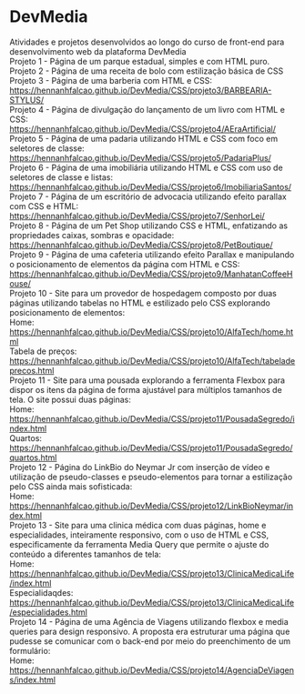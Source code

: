 # DevMedia
Atividades e projetos desenvolvidos ao longo do curso de front-end para desenvolvimento web da plataforma DevMedia  
Projeto 1 - Página de um parque estadual, simples e com HTML puro.  
Projeto 2 - Página de uma receita de bolo com estilização básica de CSS  
Projeto 3 - Página de uma barberia com HTML e CSS:  
    https://hennanhfalcao.github.io/DevMedia/CSS/projeto3/BARBEARIA-STYLUS/    
Projeto 4 - Página de divulgação do lançamento de um livro com HTML e CSS:  
    https://hennanhfalcao.github.io/DevMedia/CSS/projeto4/AEraArtificial/   
Projeto 5 - Página de uma padaria utilizando HTML e CSS com foco em seletores de classe:  
    https://hennanhfalcao.github.io/DevMedia/CSS/projeto5/PadariaPlus/  
Projeto 6 - Página de uma imobiliária utilizando HTML e CSS com uso de seletores de classe e listas:  
    https://hennanhfalcao.github.io/DevMedia/CSS/projeto6/ImobiliariaSantos/    
Projeto 7 - Página de um escritório de advocacia utilizando efeito parallax com CSS e HTML:  
    https://hennanhfalcao.github.io/DevMedia/CSS/projeto7/SenhorLei/  
Projeto 8 - Página de um Pet Shop utilizando CSS e HTML, enfatizando as propriedades caixas, sombras e opacidade:  
    https://hennanhfalcao.github.io/DevMedia/CSS/projeto8/PetBoutique/  
Projeto 9 - Página de uma cafeteria utilizando efeito Parallax e manipulando o posicionamento de elementos da página com HTML e CSS:  
    https://hennanhfalcao.github.io/DevMedia/CSS/projeto9/ManhatanCoffeeHouse/  
Projeto 10 - Site para um provedor de hospedagem composto por duas páginas utilizando tabelas no HTML e estilizado pelo CSS explorando posicionamento de elementos:  
    Home: https://hennanhfalcao.github.io/DevMedia/CSS/projeto10/AlfaTech/home.html  
    Tabela de preços: https://hennanhfalcao.github.io/DevMedia/CSS/projeto10/AlfaTech/tabeladeprecos.html  
Projeto 11 - Site para uma pousada explorando a ferramenta Flexbox para dispor os itens da página de forma ajustável para múltiplos tamanhos de tela. O site possui duas páginas:  
    Home: https://hennanhfalcao.github.io/DevMedia/CSS/projeto11/PousadaSegredo/index.html  
    Quartos: https://hennanhfalcao.github.io/DevMedia/CSS/projeto11/PousadaSegredo/quartos.html  
Projeto 12 - Página do LinkBio do Neymar Jr com inserção de vídeo e utilização de pseudo-classes e pseudo-elementos para tornar a estilização pelo CSS ainda mais sofisticada:  
    Home: https://hennanhfalcao.github.io/DevMedia/CSS/projeto12/LinkBioNeymar/index.html  
Projeto 13 - Site para uma clinica médica com duas páginas, home e especialidades, inteiramente responsivo, com o uso de HTML e CSS, especificamente da ferramenta Media Query que permite o ajuste do conteúdo a diferentes tamanhos de tela:  
    Home: https://hennanhfalcao.github.io/DevMedia/CSS/projeto13/ClinicaMedicaLife/index.html  
    Especialidaqdes: https://hennanhfalcao.github.io/DevMedia/CSS/projeto13/ClinicaMedicaLife/especialidades.html  
Projeto 14 - Página de uma Agência de Viagens utilizando flexbox e media queries para design responsivo. A proposta era estruturar uma página que pudesse se comunicar com o back-end por meio do preenchimento de um formulário:  
    Home: https://hennanhfalcao.github.io/DevMedia/CSS/projeto14/AgenciaDeViagens/index.html  
